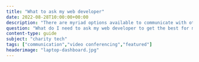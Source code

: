 ```yaml
---
title: "What to ask my web developer"
date: 2022-08-28T10:00:00+00:00
description: "There are myriad options available to communicate with others - one on one or in a group. Here I go over some of the options."
question: "What do I need to ask my web developer to get the best for my charity website?"
content-type: guide
subject: "charity tech"
tags: ["communication","video conferencing","featured"]
headerimage: "laptop-dashboard.jpg"
---
```


